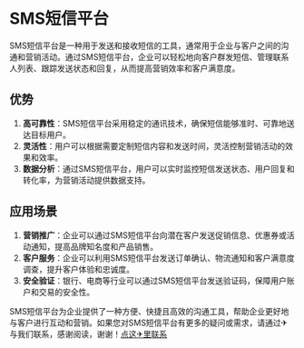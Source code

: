 # SMS短信平台

SMS短信平台是一种用于发送和接收短信的工具，通常用于企业与客户之间的沟通和营销活动。通过SMS短信平台，企业可以轻松地向客户群发短信、管理联系人列表、跟踪发送状态和回复，从而提高营销效率和客户满意度。

## 优势
1. **高可靠性**：SMS短信平台采用稳定的通讯技术，确保短信能够准时、可靠地送达目标用户。
2. **灵活性**：用户可以根据需要定制短信内容和发送时间，灵活控制营销活动的效果和效率。
3. **数据分析**：通过SMS短信平台，用户可以实时监控短信发送状态、用户回复和转化率，为营销活动提供数据支持。

## 应用场景
1. **营销推广**：企业可以通过SMS短信平台向潜在客户发送促销信息、优惠券或活动通知，提高品牌知名度和产品销售。
2. **客户服务**：企业可以利用SMS短信平台发送订单确认、物流通知和客户满意度调查，提升客户体验和忠诚度。
3. **安全验证**：银行、电商等行业可以通过SMS短信平台发送验证码，保障用户账户和交易的安全性。

SMS短信平台为企业提供了一种方便、快捷且高效的沟通工具，帮助企业更好地与客户进行互动和营销。如果您对SMS短信平台有更多的疑问或需求，请通过✈与我们联系，感谢阅读，谢谢！[点这✈里联系](https://lm.k02.cc)